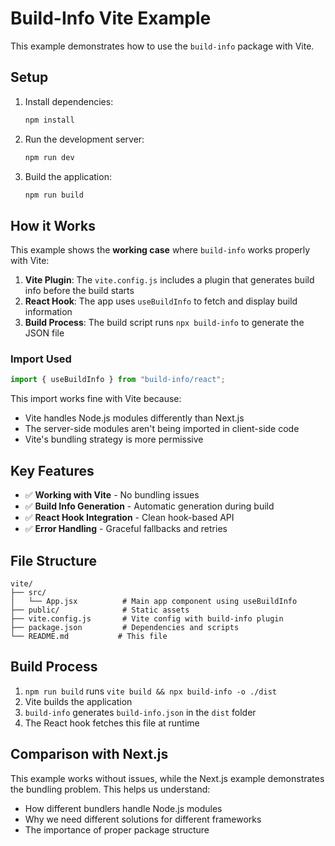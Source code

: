 # Build-Info Vite Example

This example demonstrates how to use the `build-info` package with Vite.

## Setup

1. Install dependencies:

   ```bash
   npm install
   ```

2. Run the development server:

   ```bash
   npm run dev
   ```

3. Build the application:
   ```bash
   npm run build
   ```

## How it Works

This example shows the **working case** where `build-info` works properly with Vite:

1. **Vite Plugin**: The `vite.config.js` includes a plugin that generates build info before the build starts
2. **React Hook**: The app uses `useBuildInfo` to fetch and display build information
3. **Build Process**: The build script runs `npx build-info` to generate the JSON file

### Import Used

```typescript
import { useBuildInfo } from "build-info/react";
```

This import works fine with Vite because:

- Vite handles Node.js modules differently than Next.js
- The server-side modules aren't being imported in client-side code
- Vite's bundling strategy is more permissive

## Key Features

- ✅ **Working with Vite** - No bundling issues
- ✅ **Build Info Generation** - Automatic generation during build
- ✅ **React Hook Integration** - Clean hook-based API
- ✅ **Error Handling** - Graceful fallbacks and retries

## File Structure

```
vite/
├── src/
│   └── App.jsx          # Main app component using useBuildInfo
├── public/              # Static assets
├── vite.config.js       # Vite config with build-info plugin
├── package.json         # Dependencies and scripts
└── README.md           # This file
```

## Build Process

1. `npm run build` runs `vite build && npx build-info -o ./dist`
2. Vite builds the application
3. `build-info` generates `build-info.json` in the `dist` folder
4. The React hook fetches this file at runtime

## Comparison with Next.js

This example works without issues, while the Next.js example demonstrates the bundling problem. This helps us understand:

- How different bundlers handle Node.js modules
- Why we need different solutions for different frameworks
- The importance of proper package structure
